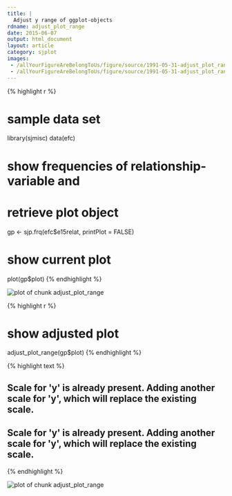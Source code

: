 ```yaml
---
title: |
  Adjust y range of ggplot-objects
rdname: adjust_plot_range
date: 2015-06-07
output: html_document
layout: article
category: sjplot
images:
 - /allYourFigureAreBelongToUs/figure/source/1991-05-31-adjust_plot_range/adjust_plot_range-1.png
 - /allYourFigureAreBelongToUs/figure/source/1991-05-31-adjust_plot_range/adjust_plot_range-2.png
---
```





{% highlight r %}
# sample data set
library(sjmisc)
data(efc)
# show frequencies of relationship-variable and
# retrieve plot object
gp <- sjp.frq(efc$e15relat, printPlot = FALSE)
# show current plot
plot(gp$plot)
{% endhighlight %}

![plot of chunk adjust_plot_range](/allYourFigureAreBelongToUs/figure/source/1991-05-31-adjust_plot_range/adjust_plot_range-1.png) 

{% highlight r %}
# show adjusted plot
adjust_plot_range(gp$plot)
{% endhighlight %}



{% highlight text %}
## Scale for 'y' is already present. Adding another scale for 'y', which will replace the existing scale.
## Scale for 'y' is already present. Adding another scale for 'y', which will replace the existing scale.
{% endhighlight %}

![plot of chunk adjust_plot_range](/allYourFigureAreBelongToUs/figure/source/1991-05-31-adjust_plot_range/adjust_plot_range-2.png) 